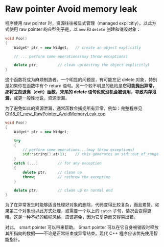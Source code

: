 # Raw pointer Avoid memory leak

程序使用 raw pointer 时，资源往往被显式管理（managed explicitly）。以此方式使用 raw pointer 的典型例子是，以 `new` 和 `delete` 创建和销毁对象：

```cpp
void Foo()
{
	Widget* ptr = new Widget;	// create an object explicitly

	// ... perform some operations(may throw exceptions)

	delete ptr;			// clean up(destroy the object explicitly)
}
```



这个函数将成为麻烦制造者。一个明显的问题是，有可能忘记 delete 对象，特别是如果你在函数中有个 return 语句。另一个较不明显的危险是**它可能抛出异常，那将立刻退离（exit）函数，末尾的 delete 语句也就没机会被调用，导致内存泄漏**，或更一般性地说，资源泄漏。 

为了避免如此的资源泄漏，通常函数会捕捉所有异常，例如：完整程序见 [Ch18_01_new_RawPointer_AvoidMemoryLeak.cpp](./Ch18_01_new_RawPointer_AvoidMemoryLeak.cpp) 

```cpp
void Foo()
{
	Widget* ptr = new Widget;

	try
	{
		// perform some operations...(may throw exceptions)
		std::string().at(1);	// this generates an std::out_of_range
	}
	catch (...)			// for any exception
	{
		delete ptr;		// clean up
		throw;			// rethrow the exception
	}

	delete ptr;			// clean up on normal end
}
```



为了在异常发生时能够适当处理好对象的删除，代码变得比较复杂，而且累赘。如果第二个对象也以此方式处理，或需要一个以上的 `catch` 子句，情况会变得更糟。这是一种不好的编程风格，应该避免，因为它复杂而又容易出错。 

对此， smart pointer 可以带来帮助。 Smart pointer 可以在它自身被销毁时释放其所指向的数据——不论是正常结束或异常结束。现代 C++ 程序应该优先使用智能指针。

